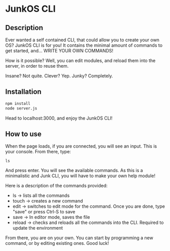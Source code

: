 # JunkOS CLI

## Description

Ever wanted a self contained CLI, that could allow you to create your own OS?
JunkOS CLI is for you!
It contains the minimal amount of commands to get started, and... WRITE YOUR OWN COMMANDS!

How is it possible? Well, you can edit modules, and reload them into the server, in order to reuse them.

Insane? Not quite. Clever? Yep. Junky? Completely.

## Installation

```sh
npm install
node server.js
```

Head to localhost:3000, and enjoy the JunkOS CLI!

## How to use

When the page loads, if you are connected, you will see an input.
This is your console. From there, type:

```
ls
```

And press enter. You will see the available commands.
As this is a minimalistic and Junk CLI, you will have to make your own help module!

Here is a description of the commands provided:

* ls -> lists all the commands
* touch <command> -> creates a new command
* edit <command> -> switches to edit mode for the command. Once you are done, type "save" or press Ctrl-S to save
* save -> In editor mode, saves the file
* reload -> checks and reloads all the commands into the CLI. Required to update the environment

From there, you are on your own. You can start by programming a new command, or by editing existing ones. Good luck!

